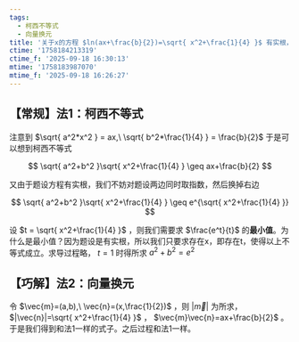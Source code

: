 ```yaml
---
tags:
  - 柯西不等式
  - 向量换元
title: '关于x的方程 $ln(ax+\frac{b}{2})=\sqrt{ x^2+\frac{1}{4} }$ 有实根，求 $a^2+b^2$ 最小值'
ctime: '1758184213319'
ctime_f: '2025-09-18 16:30:13'
mtime: '1758183987070'
mtime_f: '2025-09-18 16:26:27'
---
```

## 【常规】法1：柯西不等式

注意到 $\sqrt{ a^2*x^2 } = ax,\ \sqrt{ b^2*\frac{1}{4} } = \frac{b}{2}$ 于是可以想到柯西不等式

$$
\sqrt{ a^2+b^2 }\sqrt{ x^2+\frac{1}{4} } \geq ax+\frac{b}{2}
$$

又由于题设方程有实根，我们不妨对题设两边同时取指数，然后换掉右边

$$
\sqrt{ a^2+b^2 }\sqrt{ x^2+\frac{1}{4} } \geq e^{\sqrt{ x^2+\frac{1}{4} }}
$$

设 $t = \sqrt{ x^2+\frac{1}{4} }$ ，则我们需要求 $\frac{e^t}{t}$ 的**最小值**。为什么是最小值？因为题设是有实根，所以我们只要求存在x，即存在t，使得以上不等式成立。求导过程略， $t=1$ 时得所求 $a^2+b^2=e^2$

## 【巧解】法2：向量换元

令 $\vec{m}=(a,b),\ \vec{n}=(x,\frac{1}{2})$ ，则 $|\vec{m}|$ 为所求， $|\vec{n}|=\sqrt{ x^2+\frac{1}{4} }$ ， $\vec{m}\vec{n}=ax+\frac{b}{2}$ 。于是我们得到和法1一样的式子。之后过程和法1一样。
